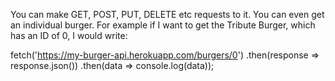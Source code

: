  You can make GET, POST, PUT, DELETE etc requests to it. You can even get an individual burger. For example if I want to get the Tribute Burger, which has an ID of 0, I would write:

fetch('https://my-burger-api.herokuapp.com/burgers/0')
  .then(response => response.json())
  .then(data => console.log(data));